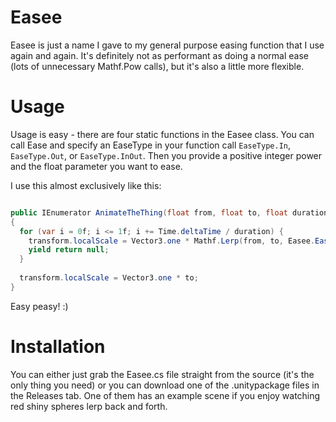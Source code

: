 # Easee

Easee is just a name I gave to my general purpose easing function that I use again and again. It's definitely not as performant as doing a normal ease (lots of unnecessary Mathf.Pow calls), but it's also a little more flexible.

# Usage
Usage is easy - there are four static functions in the Easee class. You can call Ease and specify an EaseType in your function call `EaseType.In`, `EaseType.Out`, or `EaseType.InOut`. Then you provide a positive integer power and the float parameter you want to ease.

I use this almost exclusively like this:

```C#

public IEnumerator AnimateTheThing(float from, float to, float duration)
{
  for (var i = 0f; i <= 1f; i += Time.deltaTime / duration) {
    transform.localScale = Vector3.one * Mathf.Lerp(from, to, Easee.EaseInOut(3, i));
    yield return null;
  }
  
  transform.localScale = Vector3.one * to;
}
```

Easy peasy! :)

# Installation
You can either just grab the Easee.cs file straight from the source (it's the only thing you need) or you can download one of the .unitypackage files in the Releases tab. One of them has an example scene if you enjoy watching red shiny spheres lerp back and forth.
